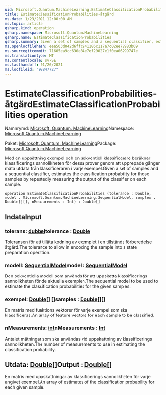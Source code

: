 ```yaml
---
uid: Microsoft.Quantum.MachineLearning.EstimateClassificationProbabilities
title: EstimateClassificationProbabilities-åtgärd
ms.date: 1/23/2021 12:00:00 AM
ms.topic: article
qsharp.kind: operation
qsharp.namespace: Microsoft.Quantum.MachineLearning
qsharp.name: EstimateClassificationProbabilities
qsharp.summary: Given a set of samples and a sequential classifier, estimates the classification probability for those samples by repeatedly measuring the output of the classifier on each sample.
ms.openlocfilehash: eea503d042d6ffc241186c117a7c02ee72983b09
ms.sourcegitcommit: 71605ea9cc630e84e7ef29027e1f0ea06299747e
ms.translationtype: MT
ms.contentlocale: sv-SE
ms.lasthandoff: 01/26/2021
ms.locfileid: "98847727"
---
```

# <a name="estimateclassificationprobabilities-operation"></a><span data-ttu-id="56741-102">EstimateClassificationProbabilities-åtgärd</span><span class="sxs-lookup"><span data-stu-id="56741-102">EstimateClassificationProbabilities operation</span></span>

<span data-ttu-id="56741-103">Namnrymd: [Microsoft. Quantum. MachineLearning](xref:Microsoft.Quantum.MachineLearning)</span><span class="sxs-lookup"><span data-stu-id="56741-103">Namespace: [Microsoft.Quantum.MachineLearning](xref:Microsoft.Quantum.MachineLearning)</span></span>

<span data-ttu-id="56741-104">Paket: [Microsoft. Quantum. MachineLearning](https://nuget.org/packages/Microsoft.Quantum.MachineLearning)</span><span class="sxs-lookup"><span data-stu-id="56741-104">Package: [Microsoft.Quantum.MachineLearning](https://nuget.org/packages/Microsoft.Quantum.MachineLearning)</span></span>


<span data-ttu-id="56741-105">Med en uppsättning exempel och en sekventiell klassificerare beräknar klassificerings sannolikheten för dessa prover genom att upprepade gånger mäta utdata från klassificeraren i varje exempel.</span><span class="sxs-lookup"><span data-stu-id="56741-105">Given a set of samples and a sequential classifier, estimates the classification probability for those samples by repeatedly measuring the output of the classifier on each sample.</span></span>

```qsharp
operation EstimateClassificationProbabilities (tolerance : Double, model : Microsoft.Quantum.MachineLearning.SequentialModel, samples : Double[][], nMeasurements : Int) : Double[]
```


## <a name="input"></a><span data-ttu-id="56741-106">Indata</span><span class="sxs-lookup"><span data-stu-id="56741-106">Input</span></span>

### <a name="tolerance--double"></a><span data-ttu-id="56741-107">tolerans: [dubbel](xref:microsoft.quantum.lang-ref.double)</span><span class="sxs-lookup"><span data-stu-id="56741-107">tolerance : [Double](xref:microsoft.quantum.lang-ref.double)</span></span>

<span data-ttu-id="56741-108">Toleransen för att tillåta kodning av exemplet i en tillstånds förberedelse åtgärd.</span><span class="sxs-lookup"><span data-stu-id="56741-108">The tolerance to allow in encoding the sample into a state preparation operation.</span></span>


### <a name="model--sequentialmodel"></a><span data-ttu-id="56741-109">modell: [SequentialModel](xref:Microsoft.Quantum.MachineLearning.SequentialModel)</span><span class="sxs-lookup"><span data-stu-id="56741-109">model : [SequentialModel](xref:Microsoft.Quantum.MachineLearning.SequentialModel)</span></span>

<span data-ttu-id="56741-110">Den sekventiella modell som används för att uppskatta klassificerings sannolikheten för de aktuella exemplen.</span><span class="sxs-lookup"><span data-stu-id="56741-110">The sequential model to be used to estimate the classification probabilities for the given samples.</span></span>


### <a name="samples--double"></a><span data-ttu-id="56741-111">exempel: [Double](xref:microsoft.quantum.lang-ref.double)[] []</span><span class="sxs-lookup"><span data-stu-id="56741-111">samples : [Double](xref:microsoft.quantum.lang-ref.double)[][]</span></span>

<span data-ttu-id="56741-112">En matris med funktions vektorer för varje exempel som ska klassificeras.</span><span class="sxs-lookup"><span data-stu-id="56741-112">An array of feature vectors for each sample to be classified.</span></span>


### <a name="nmeasurements--int"></a><span data-ttu-id="56741-113">nMeasurements: [int](xref:microsoft.quantum.lang-ref.int)</span><span class="sxs-lookup"><span data-stu-id="56741-113">nMeasurements : [Int](xref:microsoft.quantum.lang-ref.int)</span></span>

<span data-ttu-id="56741-114">Antalet mätningar som ska användas vid uppskattning av klassificerings sannolikheten.</span><span class="sxs-lookup"><span data-stu-id="56741-114">The number of measurements to use in estimating the classification probability.</span></span>



## <a name="output--double"></a><span data-ttu-id="56741-115">Utdata: [Double](xref:microsoft.quantum.lang-ref.double)[]</span><span class="sxs-lookup"><span data-stu-id="56741-115">Output : [Double](xref:microsoft.quantum.lang-ref.double)[]</span></span>

<span data-ttu-id="56741-116">En matris med uppskattningar av klassificerings sannolikheten för varje angivet exempel.</span><span class="sxs-lookup"><span data-stu-id="56741-116">An array of estimates of the classification probability for each given sample.</span></span>